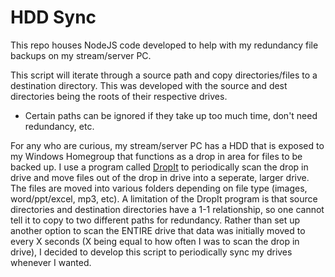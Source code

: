 # HDD Sync

This repo houses NodeJS code developed to help with my redundancy file backups on my stream/server PC.

This script will iterate through a source path and copy directories/files to a destination directory.  This was developed with the source and dest directories being the roots of their respective drives.
- Certain paths can be ignored if they take up too much time, don't need redundancy, etc.

For any who are curious, my stream/server PC has a HDD that is exposed to my Windows Homegroup that functions as a drop in area for files to be backed up.  I use a program called [DropIt](http://www.dropitproject.com/) to periodically scan the drop in drive and move files out of the drop in drive into a seperate, larger drive.  The files are moved into various folders depending on file type (images, word/ppt/excel, mp3, etc).  A limitation of the DropIt program is that source directories and destination directories have a 1-1 relationship, so one cannot tell it to copy to two different paths for redundancy.  Rather than set up another option to scan the ENTIRE drive that data was initially moved to every X seconds (X being equal to how often I was to scan the drop in drive), I decided to develop this script to periodically sync my drives whenever I wanted.
